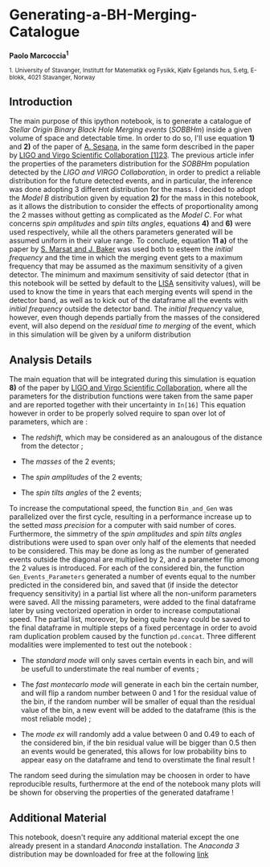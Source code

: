 # Generating-a-BH-Merging-Catalogue
**Paolo Marcoccia<sup>1</sup>**

<sub>1. University of Stavanger, Institutt for Matematikk og Fysikk, Kjølv Egelands hus, 5.etg, E-blokk, 4021 Stavanger, Norway </sub> 
## Introduction ##

The main purpose of this ipython notebook, is to generate a catalogue of _Stellar Origin Binary Black Hole Merging events_ (_SOBBHm_) inside a given volume of space and detectable time.
In order to do so, I'll use equation **1)** and **2)** of the paper of [A. Sesana](https://arxiv.org/abs/1602.06951), in the same form described in the paper by [LIGO and Virgo Scientific Collaboration [1]](https://arxiv.org/abs/2111.03634)[2](https://arxiv.org/abs/2010.14533)[3](https://arxiv.org/abs/1811.12940).
The previous article infer the properties of the parameters distribution for the _SOBBHm_ population detected by the _LIGO and VIRGO Collaboration_, in order to predict a reliable distribution for the future detected events, and in particular, the inference was done adopting 3 different distribution for the mass.
I decided to adopt the _Model B_ distribution given by equation **2)** for the mass in this notebook, as it allows the distribution to consider the effects of proportionality among the 2 masses without getting as complicated as the _Model C_.
For what concerns _spin amplitudes_ and _spin tilts angles_, equations **4)** and **6)** were used respectively, while all the others parameters generated will be assumed uniform in their value range.
To conclude, equation **11 a)** of the paper by [S. Marsat and J. Baker](https://arxiv.org/abs/1806.10734) was used both to esteem the _initial frequency_ and the time in which the merging event gets to a maximum frequency that may be assumed as the maximum sensitivity of a given detector.
The minimum and maximum sensitivity of said detector (that in this notebook will be setted by default to the [LISA](https://www.elisascience.org/) sensitivity values), will be used to know the time in years that each merging events will spend in the detector band, as well as to kick out of the dataframe all the events with _initial frequency_ outside the detector band.
The _initial frequency_ value, however, even though depends partially from the masses of the considered event, will also depend on the _residual time to merging_ of the event, which in this simulation will be given by a uniform distribution

## Analysis Details ##

The main equation that will be integrated during this simulation is equation **8)** of the paper by [LIGO and Virgo Scientific Collaboration](https://arxiv.org/abs/1811.12940), where all the parameters for the distribution functions were taken from the same paper and are reported together with their uncertainty in <code>In[16]</code>
This equation however in order to be properly solved require to span over lot of parameters, which are :

- The _redshift_, which may be considered as an analougous of the distance from the detector ;

- The _masses_ of the 2 events;

- The _spin amplitudes_ of the 2 events;

- The _spin tilts angles_ of the 2 events;

To increase the computational speed, the function <code>Bin_and_Gen</code> was parallelized over the first cycle, resulting in a performance increase up to the setted _mass precision_ for a computer with said number of cores.
Furthermore, the simmetry of the _spin amplitudes_ and _spin tilts angles_ distributions were used to span over only half of the elements that needed to be considered.
This may be done as long as the number of generated events outside the diagonal are multiplied by 2, and a parameter flip among the 2 values is introduced.
For each of the considered bin, the function <code>Gen_Events_Parameters</code> generated a number of events equal to the number predicted in the considered bin, and saved that (if inside the detector frequency sensitivity) in a partial list where all the non-uniform parameters were saved.
All the missing parameters, were added to the final dataframe later by using vectorized operation in order to increase computational speed.
The partial list, moreover, by being quite heavy could be saved to the final dataframe in multiple steps of a fixed percentage in order to avoid ram duplication problem caused by the function <code>pd.concat</code>.
Three different modalities were implemented to test out the notebook :

- The _standard mode_ will only saves certain events in each bin, and will be usefull to understimate the real number of events ;

- The _fast montecarlo mode_ will generate in each bin the certain number, and will flip a random number between 0 and 1 for the residual value of the bin, if the random number will be smaller of equal than the residual value of the bin, a new event will be added to the dataframe (this is the most reliable mode) ;

- The _mode ex_ will randomly add a value between 0 and 0.49 to each of the considered bin, if the bin residual value will be bigger than 0.5 then an events would be generated, this allows for low probability bins to appear easy on the dataframe and tend to overstimate the final result !

The random seed during the simulation may be choosen in order to have reproducible results, furthermore at the end of the notebook many plots will be shown for observing the properties of the generated dataframe !

## Additional Material ##

This notebook, doesn't require any additional material except the one already present in a standard _Anaconda_ installation.
The _Anaconda 3_ distribution may be downloaded for free at the following [link](https://www.anaconda.com/products/individual)

